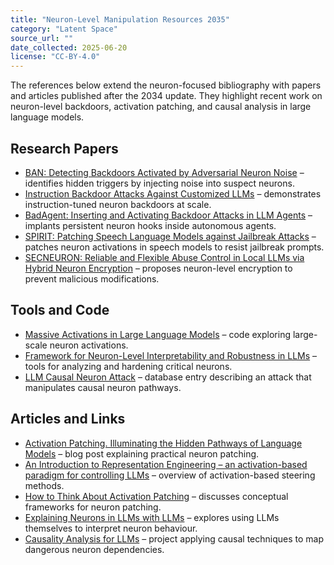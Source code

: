 ```yaml
---
title: "Neuron-Level Manipulation Resources 2035"
category: "Latent Space"
source_url: ""
date_collected: 2025-06-20
license: "CC-BY-4.0"
---
```


The references below extend the neuron-focused bibliography with papers and articles published after the 2034 update. They highlight recent work on neuron-level backdoors, activation patching, and causal analysis in large language models.

## Research Papers

- [BAN: Detecting Backdoors Activated by Adversarial Neuron Noise](https://arxiv.org/abs/2405.19928) – identifies hidden triggers by injecting noise into suspect neurons.
- [Instruction Backdoor Attacks Against Customized LLMs](https://www.usenix.org/conference/usenixsecurity24/presentation/zhang-rui) – demonstrates instruction-tuned neuron backdoors at scale.
- [BadAgent: Inserting and Activating Backdoor Attacks in LLM Agents](https://arxiv.org/abs/2406.03007) – implants persistent neuron hooks inside autonomous agents.
- [SPIRIT: Patching Speech Language Models against Jailbreak Attacks](https://arxiv.org/abs/2505.13541) – patches neuron activations in speech models to resist jailbreak prompts.
- [SECNEURON: Reliable and Flexible Abuse Control in Local LLMs via Hybrid Neuron Encryption](https://arxiv.org/abs/2506.05242) – proposes neuron-level encryption to prevent malicious modifications.

## Tools and Code

- [Massive Activations in Large Language Models](https://github.com/locuslab/massive-activations) – code exploring large-scale neuron activations.
- [Framework for Neuron-Level Interpretability and Robustness in LLMs](https://github.com/kikaymusic/Framework-for-Neuron-Level-Interpretability-and-Robustness-in-LLMs) – tools for analyzing and hardening critical neurons.
- [LLM Causal Neuron Attack](https://www.promptfoo.dev/lm-security-db/vuln/llm-causal-neuron-attack-92701d5e) – database entry describing an attack that manipulates causal neuron pathways.

## Articles and Links

- [Activation Patching. Illuminating the Hidden Pathways of Language Models](https://medium.com/everyday-ai/activation-patching-d916e7777e66) – blog post explaining practical neuron patching.
- [An Introduction to Representation Engineering – an activation-based paradigm for controlling LLMs](https://www.alignmentforum.org/posts/3ghj8EuKzwD3MQR5G/an-introduction-to-representation-engineering-an-activation) – overview of activation-based steering methods.
- [How to Think About Activation Patching](https://www.alignmentforum.org/posts/xh85KbTFhbCz7taD4/how-to-think-about-activation-patching) – discusses conceptual frameworks for neuron patching.
- [Explaining Neurons in LLMs with LLMs](https://medium.com/@ashkangolgoon/explaining-neurons-in-llms-with-llms-e541c233bbac) – explores using LLMs themselves to interpret neuron behaviour.
- [Causality Analysis for LLMs](https://casperllm.github.io/) – project applying causal techniques to map dangerous neuron dependencies.

